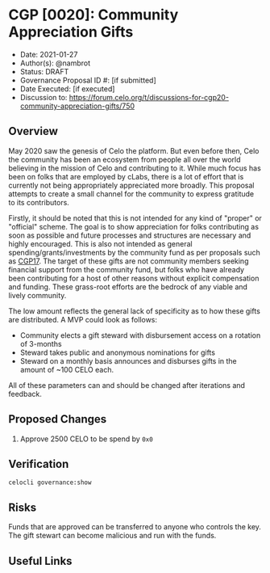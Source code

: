 # CGP [0020]: Community Appreciation Gifts 

- Date: 2021-01-27
- Author(s): @nambrot
- Status: DRAFT
- Governance Proposal ID #: [if submitted]
- Date Executed: [if executed]
- Discussion to: https://forum.celo.org/t/discussions-for-cgp20-community-appreciation-gifts/750

## Overview

May 2020 saw the genesis of Celo the platform. But even before then, Celo the community has been an ecosystem from people all over the world believing in the mission of Celo and contributing to it. While much focus has been on folks that are employed by cLabs, there is a lot of effort that is currently not being appropriately appreciated more broadly. This proposal attempts to create a small channel for the community to express gratitude to its contributors.

Firstly, it should be noted that this is not intended for any kind of "proper" or "official" scheme. The goal is to show appreciation for folks contributing as soon as possible and future processes and structures are necessary and highly encouraged. This is also not intended as general spending/grants/investments by the community fund as per proposals such as [CGP17](https://github.com/celo-org/celo-proposals/blob/master/CGPs/0017.md). The target of these gifts are not community members seeking financial support from the community fund, but folks who have already been contributing for a host of other reasons without explicit compensation and funding. These grass-root efforts are the bedrock of any viable and lively community.

The low amount reflects the general lack of specificity as to how these gifts are distributed. A MVP could look as follows:

- Community elects a gift steward with disbursement access on a rotation of 3-months
- Steward takes public and anonymous nominations for gifts
- Steward on a monthly basis announces and disburses gifts in the amount of ~100 CELO each.

All of these parameters can and should be changed after iterations and feedback.

## Proposed Changes

1. Approve 2500 CELO to be spend by `0x0`

## Verification

`celocli governance:show`

## Risks

Funds that are approved can be transferred to anyone who controls the key. The gift stewart can become malicious and run with the funds.

## Useful Links

